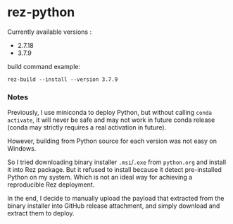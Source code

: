 # rez-python

Currently available versions :

* 2.7.18
* 3.7.9

build command example:

```
rez-build --install --version 3.7.9
```

### Notes

Previously, I use miniconda to deploy Python, but without calling `conda activate`, it will never be safe and may not work in future conda release (conda may strictly requires a real activation in future).

However, building from Python source for each version was not easy on Windows.

So I tried downloading binary installer `.msi`/`.exe` from `python.org` and install it into Rez package. But it refused to install because it detect pre-installed Python on my system. Which is not an ideal way for achieving a reproducible Rez deployment.

In the end, I decide to manually upload the payload that extracted from the binary installer into GitHub release attachment, and simply download and extract them to deploy.
